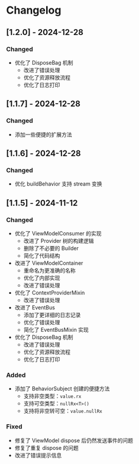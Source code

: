 # Changelog

## [1.2.0] - 2024-12-28

### Changed

- 优化了 DisposeBag 机制
  - 改进了错误处理
  - 优化了资源释放流程
  - 优化了日志打印

## [1.1.7] - 2024-12-28

### Changed

- 添加一些便捷的扩展方法

## [1.1.6] - 2024-12-28

### Changed

- 优化 buildBehavior 支持 stream 变换

## [1.1.5] - 2024-11-12

### Changed

- 优化了 ViewModelConsumer 的实现
  - 改进了 Provider 树的构建逻辑
  - 删除了不必要的 Builder
  - 简化了代码结构
- 改进了 ViewModelContainer
  - 重命名为更准确的名称
  - 优化了内部实现
  - 改进了错误处理
- 优化了 ContextProviderMixin
  - 改进了错误处理
- 改进了 EventBus
  - 添加了更详细的日志记录
  - 优化了错误处理
  - 简化了 EventBusMixin 实现
- 优化了 DisposeBag 机制
  - 改进了错误处理
  - 优化了资源释放流程
  - 优化了日志打印

### Added

- 添加了 BehaviorSubject 创建的便捷方法
  - 支持非空类型：`value.rx`
  - 支持可空类型：`nullRx<T>()`
  - 支持将非空转可空：`value.nullRx`

### Fixed

- 修复了 ViewModel dispose 后仍然发送事件的问题
- 修复了重复 dispose 的问题
- 改进了错误提示信息
